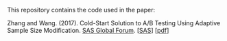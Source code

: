 This repository contains the code used in the paper:

Zhang and Wang. (2017). Cold-Start Solution to A/B Testing Using Adaptive Sample Size Modification. [SAS Global Forum](http://support.sas.com/resources/papers/proceedings17). [[SAS](http://support.sas.com/resources/papers/proceedings17/1070-2017.pdf)]
[[pdf](./paper/Paper_2017_SGF_AB.pdf)]
